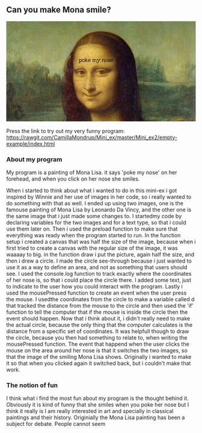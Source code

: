 ## Can you make Mona smile? 

![alt text](MonaLisa.png "Screenshot of my fun program!")

Press the link to try out my very funny program:
https://rawgit.com/CamillaMondrup/Mini_ex/master/Mini_ex2/empty-example/index.html

### About my program 
My program is a painting of Mona Lisa. it says 'poke my nose' on her forehead, and when you click on her nose she smiles.

When i started to think about what i wanted to do in this mini-ex i got inspired by Winnie and her use of images in her code, so i really wanted to do something with that as well. I ended up using two images, one is the famouse painting of Mona Lisa by Leonardo Da Vincy, and the other one is the same image that i just made some changes to. 
I startedmy code by declaring variables for the two images and for a text type, so that i could use them later on. Then i used the preload function to make sure that everything was ready when the program started to run. In the function setup i created a canvas that was half the size of the image, because when i first tried to create a canvas with the regular size of the image, it was waaaay to big.
in the function draw i put the picture, again half the size, and then i drew a circle. I made the circle see-through because i just wanted to use it as a way to define an area, and not as something that users should see. I used the console.log function to track exactly where the coordinates of her nose is, so that i could place the circle there. 
I added some text, just to indicate to the user how you could interact with the program. 
Lastly i used the mousePressed function to create an event when the user press the mouse. I usedthe coordinates from the circle to make a variable called d that tracked the distance from the mouse to the circle and then used the 'if' function to tell the computer that if the mouse is inside the circle then the event should happen. Now that i think about it, i didn't really need to make the actual circle, because the only thing that the computer calculates is the distance from a specific set of coordinates. It was helpfull though to draw the circle, because you then had something to relate to, when writing the mousePressed function. The event that happend when the user clicks the mouse on the area around her nose is that it switches the two images, so that the image of the smiling Mona Lisa shows. Originally i wanted to make it so that when you clicked again it switched back, but i couldn't make that work.

### The notion of fun 
I think what i find the most fun about my program is the thought behind it. Obviously it is kind of funny that she smiles when you poke her nose but I think it really is 
I am really interested in art and specially in classical paintings and their history. 
Originially the Mona Lisa painting has been a subject for debate. People cannot seem 
